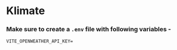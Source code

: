 # Klimate

### Make sure to create a `.env` file with following variables -

```
VITE_OPENWEATHER_API_KEY=
```
